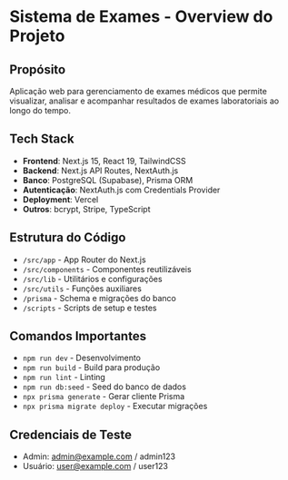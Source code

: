 # Sistema de Exames - Overview do Projeto

## Propósito
Aplicação web para gerenciamento de exames médicos que permite visualizar, analisar e acompanhar resultados de exames laboratoriais ao longo do tempo.

## Tech Stack
- **Frontend**: Next.js 15, React 19, TailwindCSS
- **Backend**: Next.js API Routes, NextAuth.js
- **Banco**: PostgreSQL (Supabase), Prisma ORM
- **Autenticação**: NextAuth.js com Credentials Provider
- **Deployment**: Vercel
- **Outros**: bcrypt, Stripe, TypeScript

## Estrutura do Código
- `/src/app` - App Router do Next.js
- `/src/components` - Componentes reutilizáveis
- `/src/lib` - Utilitários e configurações
- `/src/utils` - Funções auxiliares
- `/prisma` - Schema e migrações do banco
- `/scripts` - Scripts de setup e testes

## Comandos Importantes
- `npm run dev` - Desenvolvimento
- `npm run build` - Build para produção
- `npm run lint` - Linting
- `npm run db:seed` - Seed do banco de dados
- `npx prisma generate` - Gerar cliente Prisma
- `npx prisma migrate deploy` - Executar migrações

## Credenciais de Teste
- Admin: admin@example.com / admin123
- Usuário: user@example.com / user123
